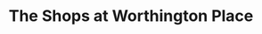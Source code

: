 ---
title: "The Shops at Worthington Place"
url: /worthington/the-shops-at-worthington-place/
shop: mall
---